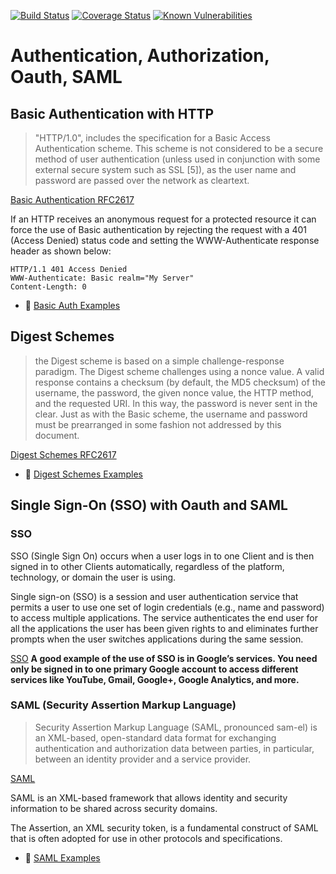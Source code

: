 [![Build Status](https://travis-ci.org/Code-Craftsmanship-Saturdays/sso-with-oauth-and-saml.svg?branch=master)](https://travis-ci.org/Code-Craftsmanship-Saturdays/sso-with-oauth-and-saml)
[![Coverage Status](https://coveralls.io/repos/github/Code-Craftsmanship-Saturdays/sso-with-oauth-and-saml/badge.svg?branch=master)](https://coveralls.io/github/Code-Craftsmanship-Saturdays/sso-with-oauth-and-saml?branch=master)
[![Known Vulnerabilities](https://snyk.io/test/github/code-craftsmanship-saturdays/sso-with-oauth-and-saml/badge.svg)](https://snyk.io/test/github/code-craftsmanship-saturdays/sso-with-oauth-and-saml)

# Authentication, Authorization, Oauth, SAML

## Basic Authentication with HTTP

> "HTTP/1.0", includes the specification for a Basic Access
Authentication scheme. This scheme is not considered to be a secure
method of user authentication (unless used in conjunction with some
external secure system such as SSL [5]), as the user name and
password are passed over the network as cleartext.

[Basic Authentication RFC2617](https://tools.ietf.org/html/rfc2617)

If an HTTP receives an anonymous request for a protected resource it can force the use of Basic authentication by rejecting the request with a 401 (Access Denied) status code and setting the WWW-Authenticate response header as shown below:

```HTTP
HTTP/1.1 401 Access Denied
WWW-Authenticate: Basic realm="My Server"
Content-Length: 0
```

* :scroll: [Basic Auth Examples](docs/basic-auth.md)


## Digest Schemes
> the Digest scheme is based on a
simple challenge-response paradigm. The Digest scheme challenges
using a nonce value. A valid response contains a checksum (by
default, the MD5 checksum) of the username, the password, the given
nonce value, the HTTP method, and the requested URI. In this way, the
password is never sent in the clear. Just as with the Basic scheme,
the username and password must be prearranged in some fashion not
addressed by this document.

[Digest Schemes RFC2617](https://tools.ietf.org/html/rfc2617)

* :scroll: [Digest Schemes Examples](docs/digest-schemes.md)

## Single Sign-On (SSO) with Oauth and SAML

### SSO
SSO (Single Sign On) occurs when a user logs in to one Client and is then signed in to other Clients automatically, regardless of the platform, technology, or domain the user is using.

Single sign-on (SSO) is a session and user authentication service that permits a user to use one set of login credentials (e.g., name and password) to access multiple applications.
The service authenticates the end user for all the applications the user has been given rights to and eliminates further prompts when the user switches applications during the same session.

[SSO](https://www.sitepoint.com/single-sign-on-explained/)
**A good example of the use of SSO is in Google’s services. You need only be signed in to one primary Google account to access different services like YouTube, Gmail, Google+, Google Analytics, and more.**


### SAML (Security Assertion Markup Language)
> Security Assertion Markup Language (SAML, pronounced sam-el) is an XML-based,
open-standard data format for exchanging authentication and authorization data between parties,
in particular, between an identity provider and a service provider.

[SAML](https://en.wikipedia.org/wiki/Security_Assertion_Markup_Language)

SAML is an XML-based framework that allows identity and security information to be shared across security domains.

The Assertion, an XML security token, is a fundamental construct of SAML that is often adopted for use in other protocols and specifications.

* :scroll: [SAML Examples](docs/saml.md)
